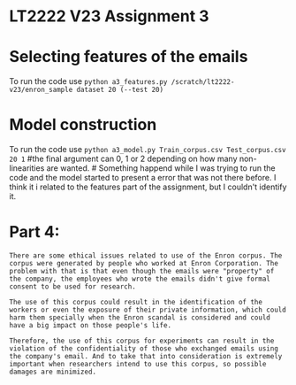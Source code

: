 # LT2222 V23 Assignment 3

# Selecting features of the emails

To run the code use `python a3_features.py /scratch/lt2222-v23/enron_sample dataset 20 (--test 20)`

# Model construction

To run the code use ` python a3_model.py Train_corpus.csv Test_corpus.csv 20 1 ` 
#the final argument can 0, 1 or 2 depending on how many non-linearities are wanted. # Something happend while I was trying to run the code and the model started to present a error that was not there before. I think it i related to the features part of the assignment, but I couldn't identify it. 
 

# Part 4:
    There are some ethical issues related to use of the Enron corpus. The corpus were generated by people who worked at Enron Corporation. The problem with that is that even though the emails were "property" of the company, the employees who wrote the emails didn't give formal consent to be used for research. 
    
    The use of this corpus could result in the identification of the workers or even the exposure of their private information, which could harm them specially when the Enron scandal is considered and could have a big impact on those people's life. 

    Therefore, the use of this corpus for experiments can result in the violation of the confidentiality of those who exchanged emails using the company's email. And to take that into consideration is extremely important when researchers intend to use this corpus, so possible damages are minimized.
